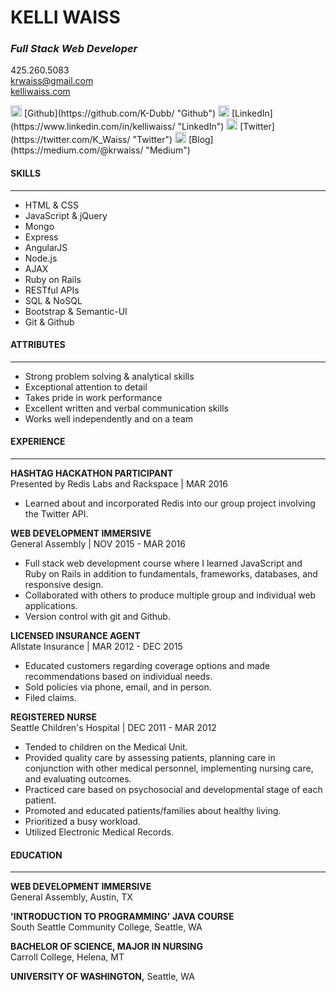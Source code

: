 # KELLI WAISS
### *Full Stack Web Developer*

425.260.5083  
krwaiss@gmail.com  
[kelliwaiss.com](http://kelliwaiss.com/ "My Personal Website")  

<img src="http://image005.flaticon.com/25/svg/25/25231.svg" alt="github" height="18px" width="18px"> 
[Github](https://github.com/K-Dubb/ "Github")  
<img src="http://www.dmi.ac.in/sites/default/files/linkedin_circle_black-512.png" alt="linkedIn" height="18px" width="18px"> [LinkedIn](https://www.linkedin.com/in/kelliwaiss/ "LinkedIn")  
<img src="https://image.freepik.com/free-icon/twitter-logo_318-40209.png" alt="twitter" height="18px" width="18px"> [Twitter](https://twitter.com/K_Waiss/ "Twitter")  
<img src="http://www.estherperel.com/wp-content/uploads/2014/07/icon_circle_black_medium.png" alt="medium" height="18px" width="18px"> [Blog](https://medium.com/@krwaiss/ "Medium")

#### SKILLS 
------------

+ HTML & CSS
+ JavaScript & jQuery 
+ Mongo
+ Express
+ AngularJS
+ Node.js
+ AJAX
+ Ruby on Rails 
+ RESTful APIs
+ SQL & NoSQL 
+ Bootstrap & Semantic-UI 
+ Git & Github

#### ATTRIBUTES 
---------------

+ Strong problem solving & analytical skills
+ Exceptional attention to detail
+ Takes pride in work performance
+ Excellent written and verbal communication skills
+ Works well independently and on a team 

#### EXPERIENCE 
--------------

**HASHTAG HACKATHON PARTICIPANT**  
Presented by Redis Labs and Rackspace | MAR 2016
- Learned about and incorporated Redis into our group project involving the Twitter API.  

**WEB DEVELOPMENT IMMERSIVE**  
General Assembly | NOV 2015 - MAR 2016 
- Full stack web development course where I learned JavaScript and Ruby on Rails in addition to fundamentals, frameworks, databases, and responsive design. 
- Collaborated with others to produce multiple group and individual web applications.
- Version control with git and Github.  

**LICENSED INSURANCE AGENT**  
Allstate Insurance | MAR 2012 - DEC 2015 
- Educated customers regarding coverage options and made recommendations based on individual needs. 
- Sold policies via phone, email, and in person.
- Filed claims.  

**REGISTERED NURSE**  
Seattle Children's Hospital | DEC 2011 - MAR 2012 
- Tended to children on the Medical Unit.
- Provided quality care by assessing patients, planning care in conjunction with other medical personnel, implementing nursing care, and evaluating outcomes.
- Practiced care based on psychosocial and developmental stage of each patient.
- Promoted and educated patients/families about healthy living.
- Prioritized a busy workload.
- Utilized Electronic Medical Records.  

#### EDUCATION 
-------------

**WEB DEVELOPMENT IMMERSIVE**  
General Assembly, Austin, TX  

**'INTRODUCTION TO PROGRAMMING' JAVA COURSE**  
South Seattle Community College, Seattle, WA  

**BACHELOR OF SCIENCE, MAJOR IN NURSING**  
Carroll College, Helena, MT  

**UNIVERSITY OF WASHINGTON,** Seattle, WA  
